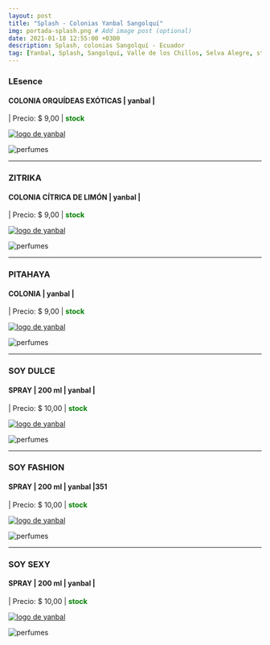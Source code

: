 ```yaml
---
layout: post
title: "Splash - Colonias Yanbal Sangolquí"
img: portada-splash.png # Add image post (optional)
date: 2021-01-18 12:55:00 +0300
description: Splash, colonias Sangolquí - Ecuador
tag: [Yanbal, Splash, Sangolquí, Valle de los Chillos, Selva Alegre, stock]
---
```


### LEsence 
#### COLONIA ORQUÍDEAS EXÓTICAS | yanbal  |
| Precio: $ 9,00  | <b style='color:green'> stock </b>

[logo]: https://raw.githubusercontent.com/Betty-C/bef/gh-pages/assets/img/linkw.jpg
[ORQUIDEAS]: https://api.whatsapp.com/send?phone=593995957267&text=%C2%A1Hola!%20Me%20interesa%20este%20producto%20-%3E%20Colonia%20Pitahaya%20-%20yanbal "clic para abrir chat de whatsapp"
[![logo de yanbal][logo]][ORQUIDEAS]

![perfumes](https://res.cloudinary.com/dpky6fcf6/image/upload/c_scale,h_400,w_150/v1610999296/Blog-Betty/splash/splash-orquideas_qnhnfm.png)

* * *

### ZITRIKA
#### COLONIA CÍTRICA DE LIMÓN | yanbal  |
| Precio: $ 9,00  | <b style='color:green'> stock </b>

[logo]: https://raw.githubusercontent.com/Betty-C/bef/gh-pages/assets/img/linkw.jpg
[ZITRIKA]: https://api.whatsapp.com/send?phone=593995957267&text=%C2%A1Hola!%20Me%20interesa%20este%20producto%20-%3E%20Colonia%20Pitahaya%20-%20yanbal "clic para abrir chat de whatsapp"
[![logo de yanbal][logo]][ZITRIKA]

![perfumes](https://res.cloudinary.com/dpky6fcf6/image/upload/c_scale,h_400,w_150/v1610999297/Blog-Betty/splash/splash-zitrika_v3a1s8.png)


* * *

### PITAHAYA
#### COLONIA  | yanbal  |
| Precio: $ 9,00  | <b style='color:green'> stock </b>

[logo]: https://raw.githubusercontent.com/Betty-C/bef/gh-pages/assets/img/linkw.jpg
[PITAHAYA]: https://api.whatsapp.com/send?phone=593995957267&text=%C2%A1Hola!%20Me%20interesa%20este%20producto%20-%3E%20Colonia%20Pitahaya%20-%20yanbal "clic para abrir chat de whatsapp"
[![logo de yanbal][logo]][PITAHAYA]


![perfumes](https://res.cloudinary.com/dpky6fcf6/image/upload/c_scale,h_280,w_200/v1610999595/Blog-Betty/splash/splash-pitahaya_bb5fyk.png)

* * *

### SOY DULCE
#### SPRAY  |  200 ml  | yanbal  |
| Precio: $ 10,00  | <b style='color:green'> stock </b>

[logo]: https://raw.githubusercontent.com/Betty-C/bef/gh-pages/assets/img/linkw.jpg
[DULCE]:  https://api.whatsapp.com/send?phone=593995957267&text=%C2%A1Hola!%20Me%20interesa%20este%20producto%20-%3E%20Spray%20soy%20DULCE%20-%20yanbal "clic para abrir chat de whatsapp"
[![logo de yanbal][logo]][DULCE]

![perfumes](https://res.cloudinary.com/dpky6fcf6/image/upload/c_scale,h_350,w_110/v1610999391/Blog-Betty/splash/splash-dulce_xowbrb.png)

* * *

### SOY FASHION
#### SPRAY  |  200 ml  | yanbal  |351
| Precio: $ 10,00  | <b style='color:green'> stock </b>

[logo]: https://raw.githubusercontent.com/Betty-C/bef/gh-pages/assets/img/linkw.jpg
[FASHION]:  https://api.whatsapp.com/send?phone=593995957267&text=%C2%A1Hola!%20Me%20interesa%20este%20producto%20-%3E%20Spray%20soy%20FASHION%20-%20yanbal "clic para abrir chat de whatsapp"
[![logo de yanbal][logo]][FASHION]

![perfumes](https://res.cloudinary.com/dpky6fcf6/image/upload/c_scale,h_400,w_110/v1610999392/Blog-Betty/splash/splash-fashionc_mbhnuu.png)

* * *

### SOY SEXY
#### SPRAY  |  200 ml  | yanbal  |
| Precio: $ 10,00  | <b style='color:green'> stock </b>

[logo]: https://raw.githubusercontent.com/Betty-C/bef/gh-pages/assets/img/linkw.jpg
[SEXY]:  https://api.whatsapp.com/send?phone=593995957267&text=%C2%A1Hola!%20Me%20interesa%20este%20producto%20-%3E%20Spray%20soy%20SEXY%20-%20yanbal "clic para abrir chat de whatsapp"
[![logo de yanbal][logo]][SEXY]

![perfumes](https://res.cloudinary.com/dpky6fcf6/image/upload/c_scale,h_350,w_150/v1610999296/Blog-Betty/splash/splash-sexy_eah1im.png)




